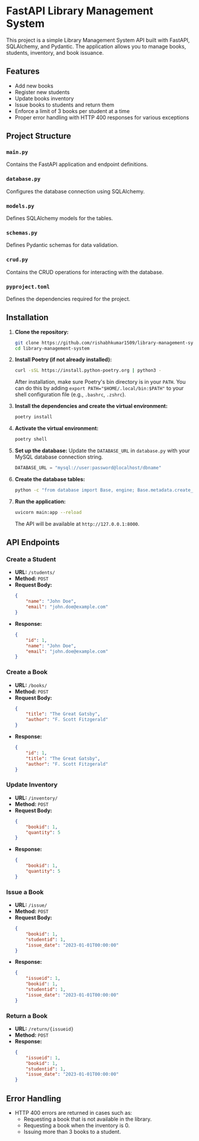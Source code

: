 # FastAPI Library Management System

This project is a simple Library Management System API built with FastAPI, SQLAlchemy, and Pydantic. The application allows you to manage books, students, inventory, and book issuance.

## Features

- Add new books
- Register new students
- Update books inventory
- Issue books to students and return them
- Enforce a limit of 3 books per student at a time
- Proper error handling with HTTP 400 responses for various exceptions

## Project Structure


### `main.py`
Contains the FastAPI application and endpoint definitions.

### `database.py`
Configures the database connection using SQLAlchemy.

### `models.py`
Defines SQLAlchemy models for the tables.

### `schemas.py`
Defines Pydantic schemas for data validation.

### `crud.py`
Contains the CRUD operations for interacting with the database.

### `pyproject.toml`
Defines the dependencies required for the project.

## Installation

1. **Clone the repository:**
    ```sh
    git clone https://github.com/rishabhkumar1509/library-management-system.git
    cd library-management-system
    ```

2. **Install Poetry (if not already installed):**
    ```sh
    curl -sSL https://install.python-poetry.org | python3 -
    ```

    After installation, make sure Poetry's bin directory is in your `PATH`. You can do this by adding `export PATH="$HOME/.local/bin:$PATH"` to your shell configuration file (e.g., `.bashrc`, `.zshrc`).

3. **Install the dependencies and create the virtual environment:**
    ```sh
    poetry install
    ```

4. **Activate the virtual environment:**
    ```sh
    poetry shell
    ```

5. **Set up the database:**
    Update the `DATABASE_URL` in `database.py` with your MySQL database connection string.
    ```python
    DATABASE_URL = "mysql://user:password@localhost/dbname"
    ```

6. **Create the database tables:**
    ```sh
    python -c "from database import Base, engine; Base.metadata.create_all(bind=engine)"
    ```

7. **Run the application:**
    ```sh
    uvicorn main:app --reload
    ```

    The API will be available at `http://127.0.0.1:8000`.

## API Endpoints

### Create a Student
- **URL:** `/students/`
- **Method:** `POST`
- **Request Body:**
    ```json
    {
        "name": "John Doe",
        "email": "john.doe@example.com"
    }
    ```
- **Response:**
    ```json
    {
        "id": 1,
        "name": "John Doe",
        "email": "john.doe@example.com"
    }
    ```

### Create a Book
- **URL:** `/books/`
- **Method:** `POST`
- **Request Body:**
    ```json
    {
        "title": "The Great Gatsby",
        "author": "F. Scott Fitzgerald"
    }
    ```
- **Response:**
    ```json
    {
        "id": 1,
        "title": "The Great Gatsby",
        "author": "F. Scott Fitzgerald"
    }
    ```

### Update Inventory
- **URL:** `/inventory/`
- **Method:** `POST`
- **Request Body:**
    ```json
    {
        "bookid": 1,
        "quantity": 5
    }
    ```
- **Response:**
    ```json
    {
        "bookid": 1,
        "quantity": 5
    }
    ```

### Issue a Book
- **URL:** `/issue/`
- **Method:** `POST`
- **Request Body:**
    ```json
    {
        "bookid": 1,
        "studentid": 1,
        "issue_date": "2023-01-01T00:00:00"
    }
    ```
- **Response:**
    ```json
    {
        "issueid": 1,
        "bookid": 1,
        "studentid": 1,
        "issue_date": "2023-01-01T00:00:00"
    }
    ```

### Return a Book
- **URL:** `/return/{issueid}`
- **Method:** `POST`
- **Response:**
    ```json
    {
        "issueid": 1,
        "bookid": 1,
        "studentid": 1,
        "issue_date": "2023-01-01T00:00:00"
    }
    ```

## Error Handling

- HTTP 400 errors are returned in cases such as:
  - Requesting a book that is not available in the library.
  - Requesting a book when the inventory is 0.
  - Issuing more than 3 books to a student.


